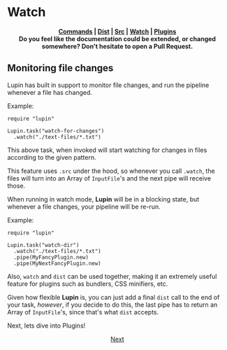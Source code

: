 # Watch

<p align="center">
  <b>
    <a href="#">Commands</a> | <a href="#">Dist</a> | <a href="#">Src</a> | <a href="#">Watch</a> | <a href="#">Plugins</a>
    <br>
    Do you feel like the documentation could be extended, or changed somewhere? Don't hesitate to open a Pull Request.
  </b>
</p>

## Monitoring file changes

Lupin has built in support to monitor file changes, and run the pipeline whenever a file has changed.

Example:

```crystal
require "lupin"

Lupin.task("watch-for-changes")
  .watch("./text-files/*.txt")
```

This above task, when invoked will start watching for changes in files according to the given pattern.

This feature uses `.src` under the hood, so whenever you call `.watch`, the files will turn into an Array of `InputFile`'s and the next pipe will receive those.

When running in watch mode, **Lupin** will be in a blocking state, but whenever a file changes, your pipeline will be re-run.

Example:

```crystal
require "lupin"

Lupin.task("watch-dir")
  .watch("./text-files/*.txt")
  .pipe(MyFancyPlugin.new)
  .pipe(MyNextFancyPlugin.new)
```

Also, `watch` and `dist` can be used together, making it an extremely useful feature for plugins such as bundlers, CSS minifiers, etc.

Given how flexible **Lupin** is, you can just add a final `dist` call to the end of your task, _however_, if you decide to do this, the last pipe has to return an Array of `InputFile`'s, since that's what `dist` accepts.

Next, lets dive into Plugins!

<p align="center">
  <a href="#">Next</a>
</p>

